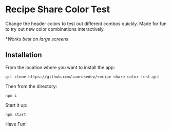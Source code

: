 # Recipe Share Color Test
Change the header colors to test out different combos quickly. Made for fun to try out new color combinations interactively.

**Works best on large screens*

## Installation
From the location where you want to install the app:
```
git clone https://github.com/ianrosedev/recipe-share-color-test.git
```
Then from the directory:
```
npm i
```
Start it up:
```
npm start
```
Have Fun!
